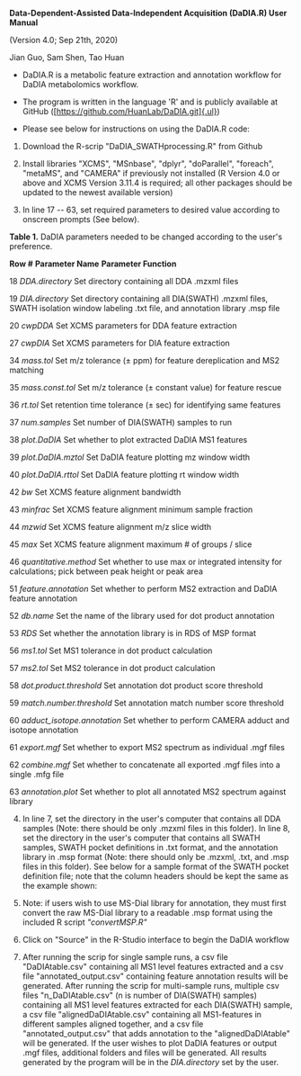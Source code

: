**Data-Dependent-Assisted Data-Independent Acquisition (DaDIA.R) User
Manual**

(Version 4.0; Sep 21th, 2020)

Jian Guo, Sam Shen, Tao Huan

-   DaDIA.R is a metabolic feature extraction and annotation workflow
    for DaDIA metabolomics workflow.

-   The program is written in the language 'R' and is publicly available
    at GitHub ([https://github.com/HuanLab/DaDIA.git]{.ul})

-   Please see below for instructions on using the DaDIA.R code:

1)  Download the R-scrip "DaDIA_SWATHprocessing.R" from Github

2)  Install libraries "XCMS", "MSnbase", "dplyr", "doParallel",
    "foreach", "metaMS", and "CAMERA" if previously not installed (R
    Version 4.0 or above and XCMS Version 3.11.4 is required; all other
    packages should be updated to the newest available version)

3)  In line 17 -- 63, set required parameters to desired value according
    to onscreen prompts (See below).

**Table 1.** DaDIA parameters needed to be changed according to the
user\'s preference.

  **Row \#**   **Parameter Name**            **Parameter Function**
  
  18           *DDA.directory*               Set directory containing all DDA .mzxml files
  
  19           *DIA.directory*               Set directory containing all DIA(SWATH) .mzxml files, SWATH isolation window labeling .txt file, and annotation library .msp file
  
  20           *cwpDDA*                      Set XCMS parameters for DDA feature extraction
  
  27           *cwpDIA*                      Set XCMS parameters for DIA feature extraction
  
  34           *mass.tol*                    Set m/z tolerance (± ppm) for feature dereplication and MS2 matching
  
  35           *mass.const.tol*              Set m/z tolerance (± constant value) for feature rescue
  
  36           *rt.tol*                      Set retention time tolerance (± sec) for identifying same features
  
  37           *num.samples*                 Set number of DIA(SWATH) samples to run
  
  38           *plot.DaDIA*                  Set whether to plot extracted DaDIA MS1 features
  
  39           *plot.DaDIA.mztol*            Set DaDIA feature plotting mz window width
  
  40           *plot.DaDIA.rttol*            Set DaDIA feature plotting rt window width
  
  42           *bw*                          Set XCMS feature alignment bandwidth
  
  43           *minfrac*                     Set XCMS feature alignment minimum sample fraction
  
  44           *mzwid*                       Set XCMS feature alignment m/z slice width
  
  45           *max*                         Set XCMS feature alignment maximum \# of groups / slice
  
  46           *quantitative.method*         Set whether to use max or integrated intensity for calculations; pick between peak height or peak area
  
  51           *feature.annotation*          Set whether to perform MS2 extraction and DaDIA feature annotation
  
  52           *db.name*                     Set the name of the library used for dot product annotation
  
  53           *RDS*                         Set whether the annotation library is in RDS of MSP format
  
  56           *ms1.tol*                     Set MS1 tolerance in dot product calculation
  
  57           *ms2.tol*                     Set MS2 tolerance in dot product calculation
  
  58           *dot.product.threshold*       Set annotation dot product score threshold
  
  59           *match.number.threshold*      Set annotation match number score threshold
  
  60           *adduct_isotope.annotation*   Set whether to perform CAMERA adduct and isotope annotation
  
  61           *export.mgf*                  Set whether to export MS2 spectrum as individual .mgf files
  
  62           *combine.mgf*                 Set whether to concatenate all exported .mgf files into a single .mfg file
  
  63           *annotation.plot*             Set whether to plot all annotated MS2 spectrum against library
  

4)  In line 7, set the directory in the user's computer that contains
    all DDA samples (Note: there should be only .mzxml files in this
    folder). In line 8, set the directory in the user's computer that
    contains all SWATH samples, SWATH pocket definitions in .txt format,
    and the annotation library in .msp format (Note: there should only
    be .mzxml, .txt, and .msp files in this folder). See below for a
    sample format of the SWATH pocket definition file; note that the
    column headers should be kept the same as the example shown:

5)  Note: if users wish to use MS-Dial library for annotation, they must
    first convert the raw MS-Dial library to a readable .msp format
    using the included R script *"convertMSP.R"*

6)  Click on "Source" in the R-Studio interface to begin the DaDIA
    workflow

7)  After running the scrip for single sample runs, a csv file
    "DaDIAtable.csv" containing all MS1 level features extracted and a
    csv file "annotated_output.csv" containing feature annotation
    results will be generated. After running the scrip for multi-sample
    runs, multiple csv files "n_DaDIAtable.csv" (n is number of
    DIA(SWATH) samples) containing all MS1 level features extracted for
    each DIA(SWATH) sample, a csv file "alignedDaDIAtable.csv"
    containing all MS1-features in different samples aligned together,
    and a csv file "annotated_output.csv" that adds annotation to the
    "alignedDaDIAtable" will be generated. If the user wishes to plot
    DaDIA features or output .mgf files, additional folders and files
    will be generated. All results generated by the program will be in
    the *DIA.directory* set by the user.
